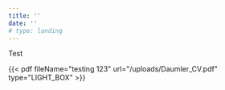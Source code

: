 ```yaml
---
title: ''
date: ''
# type: landing
---
```

Test
<!--- ADD EMBEDDED ADOBE PDF VIEWER --->
{{< pdf fileName="testing 123" url="/uploads/Daumler_CV.pdf" type="LIGHT_BOX" >}} 
<!--- Start commenting out ---
PDF VIEWER:
  OPTIONS:
    FULL_WINDOW
    SIZED_CONTAINER
    IN_LINE
    LIGHT_BOX
--- Finish commenting out --->

